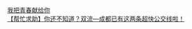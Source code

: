   
[我把青春献给你](http://www.dianyue.me/archives/764/7ltt5ggmpl7cjacd/)  
[【帮忙求助】你还不知道？双流—成都已有这两条超快公交线啦！](http://www.dianyue.me/archives/194/77rlkfbwoq6y9me7/)